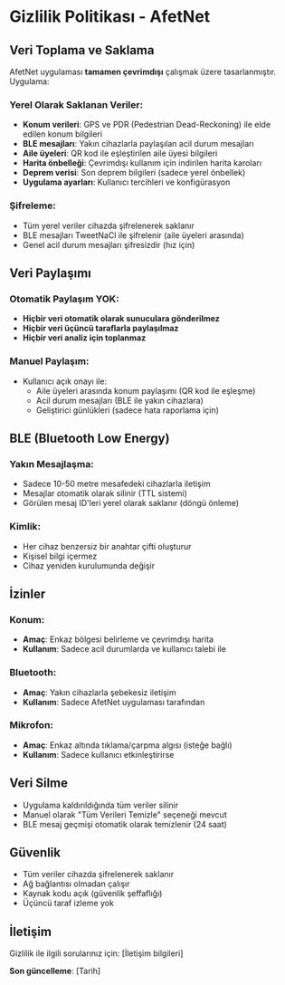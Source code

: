 # Gizlilik Politikası - AfetNet

## Veri Toplama ve Saklama

AfetNet uygulaması **tamamen çevrimdışı** çalışmak üzere tasarlanmıştır. Uygulama:

### Yerel Olarak Saklanan Veriler:
- **Konum verileri**: GPS ve PDR (Pedestrian Dead-Reckoning) ile elde edilen konum bilgileri
- **BLE mesajları**: Yakın cihazlarla paylaşılan acil durum mesajları
- **Aile üyeleri**: QR kod ile eşleştirilen aile üyesi bilgileri
- **Harita önbelleği**: Çevrimdışı kullanım için indirilen harita karoları
- **Deprem verisi**: Son deprem bilgileri (sadece yerel önbellek)
- **Uygulama ayarları**: Kullanıcı tercihleri ve konfigürasyon

### Şifreleme:
- Tüm yerel veriler cihazda şifrelenerek saklanır
- BLE mesajları TweetNaCl ile şifrelenir (aile üyeleri arasında)
- Genel acil durum mesajları şifresizdir (hız için)

## Veri Paylaşımı

### Otomatik Paylaşım YOK:
- **Hiçbir veri otomatik olarak sunuculara gönderilmez**
- **Hiçbir veri üçüncü taraflarla paylaşılmaz**
- **Hiçbir veri analiz için toplanmaz**

### Manuel Paylaşım:
- Kullanıcı açık onayı ile:
  - Aile üyeleri arasında konum paylaşımı (QR kod ile eşleşme)
  - Acil durum mesajları (BLE ile yakın cihazlara)
  - Geliştirici günlükleri (sadece hata raporlama için)

## BLE (Bluetooth Low Energy)

### Yakın Mesajlaşma:
- Sadece 10-50 metre mesafedeki cihazlarla iletişim
- Mesajlar otomatik olarak silinir (TTL sistemi)
- Görülen mesaj ID'leri yerel olarak saklanır (döngü önleme)

### Kimlik:
- Her cihaz benzersiz bir anahtar çifti oluşturur
- Kişisel bilgi içermez
- Cihaz yeniden kurulumunda değişir

## İzinler

### Konum:
- **Amaç**: Enkaz bölgesi belirleme ve çevrimdışı harita
- **Kullanım**: Sadece acil durumlarda ve kullanıcı talebi ile

### Bluetooth:
- **Amaç**: Yakın cihazlarla şebekesiz iletişim
- **Kullanım**: Sadece AfetNet uygulaması tarafından

### Mikrofon:
- **Amaç**: Enkaz altında tıklama/çarpma algısı (isteğe bağlı)
- **Kullanım**: Sadece kullanıcı etkinleştirirse

## Veri Silme

- Uygulama kaldırıldığında tüm veriler silinir
- Manuel olarak "Tüm Verileri Temizle" seçeneği mevcut
- BLE mesaj geçmişi otomatik olarak temizlenir (24 saat)

## Güvenlik

- Tüm veriler cihazda şifrelenerek saklanır
- Ağ bağlantısı olmadan çalışır
- Kaynak kodu açık (güvenlik şeffaflığı)
- Üçüncü taraf izleme yok

## İletişim

Gizlilik ile ilgili sorularınız için: [İletişim bilgileri]

**Son güncelleme**: [Tarih]
